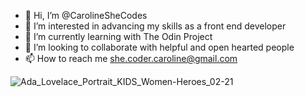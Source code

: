 - 👋 Hi, I’m @CarolineSheCodes
- 👀 I’m interested in advancing my skills as a front end developer
- 🌱 I’m currently learning with The Odin Project 
- 💞️ I’m looking to collaborate with helpful and open hearted people
- 📫 How to reach me she.coder.caroline@gmail.com

<!---
CarolineSheCodes/CarolineSheCodes is a ✨ special ✨ repository because its `README.md` (this file) appears on your GitHub profile.
You can click the Preview link to take a look at your changes.
--->
![Ada_Lovelace_Portrait_KIDS_Women-Heroes_02-21](https://user-images.githubusercontent.com/121173777/210005193-e99cb878-8aa8-44b8-b7a0-f020e55402b6.jpg)

